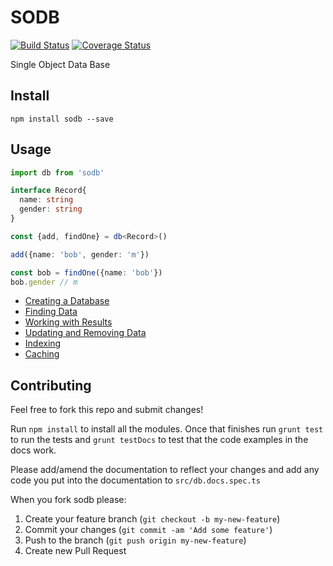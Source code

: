# SODB
[![Build Status](https://travis-ci.org/Arcath/sodb.svg?branch=master)](https://travis-ci.org/Arcath/sodb) [![Coverage Status](https://coveralls.io/repos/Arcath/sodb/badge.svg)](https://coveralls.io/r/Arcath/sodb)

Single Object Data Base

## Install

```
npm install sodb --save
```

## Usage

```typescript
import db from 'sodb'

interface Record{
  name: string
  gender: string
}

const {add, findOne} = db<Record>()

add({name: 'bob', gender: 'm'})

const bob = findOne({name: 'bob'})
bob.gender // m
```


 - [Creating a Database](docs/creating_a_database.markdown)
 - [Finding Data](docs/finding_data.markdown)
 - [Working with Results](docs/working_with_results.markdown)
 - [Updating and Removing Data](docs/updating_and_removing_data.markdown)
 - [Indexing](docs/indexing.markdown)
 - [Caching](docs/caching.markdown)

## Contributing

Feel free to fork this repo and submit changes!

Run `npm install` to install all the modules. Once that finishes run `grunt test` to run the tests and `grunt testDocs` to test that the code examples in the docs work.

Please add/amend the documentation to reflect your changes and add any code you put into the documentation to `src/db.docs.spec.ts`

When you fork sodb please:

1. Create your feature branch (`git checkout -b my-new-feature`)
2. Commit your changes (`git commit -am 'Add some feature'`)
3. Push to the branch (`git push origin my-new-feature`)
4. Create new Pull Request
